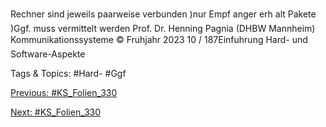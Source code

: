 Rechner sind jeweils paarweise
verbunden
)nur Empf anger erh alt Pakete
)Ggf. muss vermittelt werden
Prof. Dr. Henning Pagnia (DHBW Mannheim) Kommunikationssysteme © Fruhjahr 2023 10 / 187Einfuhrung Hard- und Software-Aspekte

   Tags & Topics:
   #Hard-
   #Ggf

[Previous: #KS_Folien_330](KS_Folien_330.md)

[Next: #KS_Folien_330](KS_Folien_330.md)